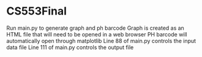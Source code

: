 # CS553Final
Run main.py to generate graph and ph barcode
Graph is created as an HTML file that will need to be opened in a web browser
PH barcode will automatically open through matplotlib
Line 88 of main.py controls the input data file
Line 111 of main.py controls the output file
